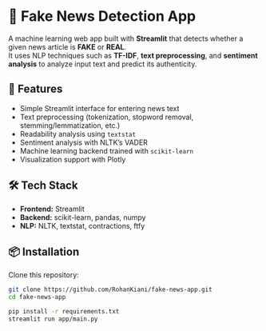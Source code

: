 # 📰 Fake News Detection App

A machine learning web app built with **Streamlit** that detects whether a given news article is **FAKE** or **REAL**.  
It uses NLP techniques such as **TF-IDF**, **text preprocessing**, and **sentiment analysis** to analyze input text and predict its authenticity.

## 🚀 Features
- Simple Streamlit interface for entering news text  
- Text preprocessing (tokenization, stopword removal, stemming/lemmatization, etc.)  
- Readability analysis using `textstat`  
- Sentiment analysis with NLTK’s VADER  
- Machine learning backend trained with `scikit-learn`  
- Visualization support with Plotly  

## 🛠️ Tech Stack
- **Frontend:** Streamlit  
- **Backend:** scikit-learn, pandas, numpy  
- **NLP:** NLTK, textstat, contractions, ftfy  

## 📦 Installation

Clone this repository:
```bash
git clone https://github.com/RohanKiani/fake-news-app.git
cd fake-news-app

pip install -r requirements.txt
streamlit run app/main.py
